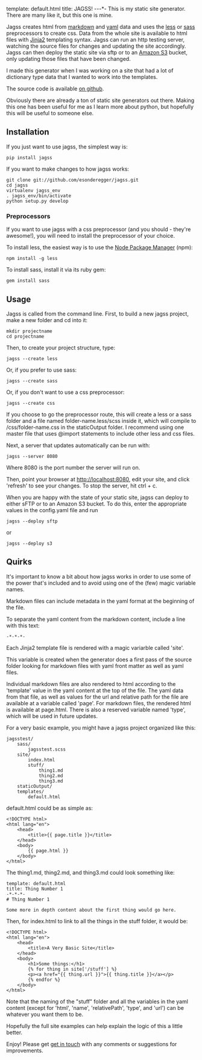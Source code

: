 template: default.html
title: JAGSS!
-*-*-*-
This is my static site generator. There are many like it, but this one is mine.

Jagss creates html from [markdown](http://daringfireball.net/projects/markdown/)
and [yaml](http://www.yaml.org/) data and uses the [less](http://lesscss.org/)
or [sass](http://sass-lang.com/) preprocessors to create css. Data from the whole
site is available to html files with [Jinja2](http://jinja.pocoo.org) templating
syntax. Jagss can run an http testing server, watching the source files for changes
and updating the site accordingly. Jagss can then deploy the static site via sftp
or to an [Amazon S3](http://docs.aws.amazon.com/AmazonS3/latest/dev/WebsiteHosting.html)
bucket, only updating those files that have been changed.

I made this generator when I was working on a site that had a lot of
dictionary type data that I wanted to work into the templates.

The source code is available [on github](https://github.com/esonderegger/jagss).

Obviously there are already a ton of static site generators out there.
Making this one has been useful for me as I learn more about python,
but hopefully this will be useful to someone else.

## Installation

If you just want to use jagss, the simplest way is:

    pip install jagss


If you want to make changes to how jagss works:

    git clone git://github.com/esonderegger/jagss.git
    cd jagss
    virtualenv jagss_env
    . jagss_env/bin/activate
    python setup.py develop

### Preprocessors

If you want to use jagss with a css preprocessor (and you should - they're awesome!),
you will need to install the preprocessor of your choice.

To install less, the easiest way is to use the
[Node Package Manager](https://www.npmjs.org/) (npm):

    npm install -g less

To install sass, install it via its ruby gem:

    gem install sass

## Usage

Jagss is called from the command line. First, to build a new jagss project, make
a new folder and cd into it:

    mkdir projectname
    cd projectname

Then, to create your project structure, type:

    jagss --create less

Or, if you prefer to use sass:

    jagss --create sass

Or, if you don't want to use a css preprocessor:

    jagss --create css

If you choose to go the preprocessor route, this will create a less or a sass 
folder and a file named folder-name.less/scss inside it, which will compile to
/css/folder-name.css in the staticOutput folder. I recommend using one master
file that uses @import statements to include other less and css files.

Next, a server that updates automatically can be run with:

    jagss --server 8080

Where 8080 is the port number the server will run on.

Then, point your browser at [http://localhost:8080](http://localhost:8080), edit your
site, and click 'refresh' to see your changes. To stop the server, hit ctrl + c.

When you are happy with the state of your static site, jagss can deploy to either sFTP
or to an Amazon S3 bucket. To do this, enter the appropriate values in the config.yaml
file and run

    jagss --deploy sftp

or

    jagss --deploy s3

## Quirks

It's important to know a bit about how jagss works in order to use some of the
power that's included and to avoid using one of the (few) magic variable names.

Markdown files can include metadata in the yaml format at the beginning of the file.

To separate the yaml content from the markdown content, include a line with this text:

    -*-*-*-

Each Jinja2 template file is rendered with a magic variarble called 'site'.

This variable is created when the generator does a first pass of the source folder looking
for markdown files with yaml front matter as well as yaml files.

Individual markdown files are also rendered to html according to the 'template' value in the yaml
content at the top of the file. The yaml data from that file, as well as values for the url and
relative path for the file are available at a variable called 'page'. For markdown files, the
rendered html is available at page.html. There is also a reserved variable named 'type', which
will be used in future updates.

For a very basic example, you might have a jagss project organized like this:

    jagsstest/
        sass/
            jagsstest.scss
        site/
            index.html
            stuff/
                thing1.md
                thing2.md
                thing3.md
        staticOutput/
        templates/
            default.html

default.html could be as simple as:

    <!DOCTYPE html>
    <html lang="en">
        <head>
            <title>{{ page.title }}</title>
        </head>
        <body>
            {{ page.html }}
        </body>
    </html>

The thing1.md, thing2.md, and thing3.md could look something like:

    template: default.html
    title: Thing Number 1
    -*-*-*-
    # Thing Number 1

    Some more in depth content about the first thing would go here.

Then, for index.html to link to all the things in the stuff folder, it would be:

    <!DOCTYPE html>
    <html lang="en">
        <head>
            <title>A Very Basic Site</title>
        </head>
        <body>
            <h1>Some things:</h1>
            {% for thing in site['/stuff'] %}
            <p><a href="{{ thing.url }}">{{ thing.title }}</a></p>
            {% endfor %}
        </body>
    </html>

Note that the naming of the "stuff" folder and all the variables in the yaml content
(except for 'html', 'name', 'relativePath', 'type', and 'url') can be whatever you
want them to be.

Hopefully the full site examples can help explain the logic of this a little better.

Enjoy! Please get [get in touch](http://esonderegger.github.io/contact.html) with any comments
or suggestions for improvements.
